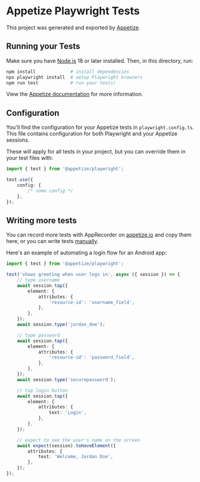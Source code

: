 # Appetize Playwright Tests

This project was generated and exported by [Appetize](https://appetize.io).

## Running your Tests

Make sure you have [Node.js](https://nodejs.org/en) 18 or later installed. Then, in this directory, run:

```bash
npm install             # install dependencies
npx playwright install  # setup Playwright browsers
npm run test            # run your tests!
```

View the [Appetize documentation](https://docs.appetize.io/javascript-sdk/playwright) for more information.

## Configuration

You'll find the configuration for your Appetize tests in `playwright.config.ts`. This file contains configuration for both
Playwright and your Appetize sessions.

These will apply for all tests in your project, but you can override them in your test files with:

```ts
import { test } from '@appetize/playwright';

test.use({
    config: {
        /* some config */
    },
});
```

## Writing more tests

You can record more tests with AppRecorder on [appetize.io](https://appetize.io) and copy them here, or you can write
tests [manually](https://docs.appetize.io/javascript-sdk/automation).

Here's an example of automating a login flow for an Android app:

```ts
import { test } from '@appetize/playwright';

test('shows greeting when user logs in', async ({ session }) => {
    // type username
    await session.tap({
        element: {
            attributes: {
                'resource-id': 'username_field',
            },
        },
    });
    await session.type('jordan_doe');

    // type password
    await session.tap({
        element: {
            attributes: {
                'resource-id': 'password_field',
            },
        },
    });
    await session.type('securepassword');

    // tap login button
    await session.tap({
        element: {
            attributes: {
                text: 'Login',
            },
        },
    });

    // expect to see the user's name on the screen
    await expect(session).toHaveElement({
        attributes: {
            text: 'Welcome, Jordan Doe',
        },
    });
});
```
